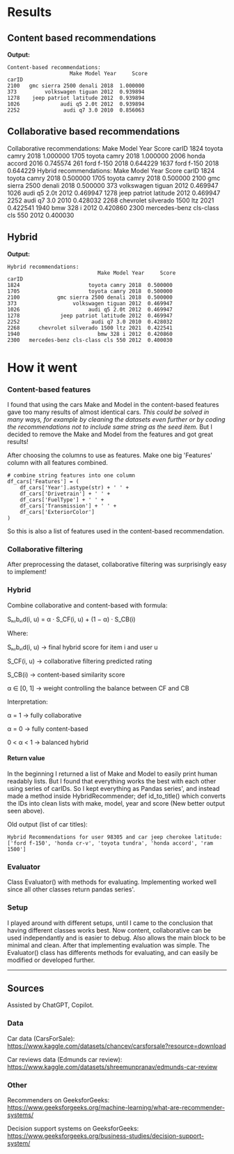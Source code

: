 # Results

## Content based recommendations

**Output:**
```
Content-based recommendations:
                    Make Model Year     Score
carID
2100   gmc sierra 2500 denali 2018  1.000000
373         volkswagen tiguan 2012  0.939894
1278    jeep patriot latitude 2012  0.939894
1026             audi q5 2.0t 2012  0.939894
2252              audi q7 3.0 2010  0.856063
```

## Collaborative based recommendations
Collaborative recommendations:
          Make Model Year     Score
carID
1824   toyota camry 2018  1.000000
1705   toyota camry 2018  1.000000
2006   honda accord 2016  0.745574
261      ford f-150 2018  0.644229
1637     ford f-150 2018  0.644229
Hybrid recommendations:
                             Make Model Year     Score
carID
1824                      toyota camry 2018  0.500000
1705                      toyota camry 2018  0.500000
2100            gmc sierra 2500 denali 2018  0.500000
373                  volkswagen tiguan 2012  0.469947
1026                      audi q5 2.0t 2012  0.469947
1278             jeep patriot latitude 2012  0.469947
2252                       audi q7 3.0 2010  0.428032
2268      chevrolet silverado 1500 ltz 2021  0.422541
1940                         bmw 328 i 2012  0.420860
2300   mercedes-benz cls-class cls 550 2012  0.400030
## Hybrid 

**Output:**
```
Hybrid recommendations:
                             Make Model Year     Score
carID
1824                      toyota camry 2018  0.500000
1705                      toyota camry 2018  0.500000
2100            gmc sierra 2500 denali 2018  0.500000
373                  volkswagen tiguan 2012  0.469947
1026                      audi q5 2.0t 2012  0.469947
1278             jeep patriot latitude 2012  0.469947
2252                       audi q7 3.0 2010  0.428032
2268      chevrolet silverado 1500 ltz 2021  0.422541
1940                         bmw 328 i 2012  0.420860
2300   mercedes-benz cls-class cls 550 2012  0.400030
```

# How it went
### Content-based features
I found that using the cars Make and Model in the content-based features gave too many results of almost identical cars. *This could be solved in many ways, for example by cleaning the datasets even further or by coding the recommendations not to include same string as the seed item.* But I decided to remove the Make and Model from the features and got great results! 

After choosing the columns to use as features. Make one big 'Features' column with all features combined.
```
# combine string features into one column
df_cars['Features'] = (
    df_cars['Year'].astype(str) + ' ' + 
    df_cars['Drivetrain'] + ' ' +
    df_cars['FuelType'] + ' ' +
    df_cars['Transmission'] + ' ' +
    df_cars['ExteriorColor']
)
```
So this is also a list of features used in the content-based recommendation.

### Collaborative filtering
After preprocessing the dataset, collaborative filtering was surprisingly easy to implement! 

### Hybrid 
Combine collaborative and content-based with formula:

Sₕᵧbᵣᵢd(i, u) = α · S_CF(i, u) + (1 − α) · S_CB(i)

Where:

Sₕᵧbᵣᵢd(i, u) → final hybrid score for item i and user u

S_CF(i, u) → collaborative filtering predicted rating

S_CB(i) → content-based similarity score

α ∈ [0, 1] → weight controlling the balance between CF and CB

Interpretation:

α = 1 → fully collaborative

α = 0 → fully content-based

0 < α < 1 → balanced hybrid

#### Return value
In the beginning I returned a list of Make and Model to easily print human readably lists. But I found that everything works the best with each other using series of carIDs. So I kept everything as Pandas series', and instead made a method inside HybridRecommender; def id_to_title() which converts the IDs into clean lists with make, model, year and score (New better output seen above).

Old output (list of car titles):
```
Hybrid Recommendations for user 98305 and car jeep cherokee latitude:
['ford f-150', 'honda cr-v', 'toyota tundra', 'honda accord', 'ram 1500']
```

### Evaluator
Class Evaluator() with methods for evaluating. Implementing worked well since all other classes return pandas series'.

### Setup
I played around with different setups, until I came to the conclusion that having different classes works best. Now content, collaborative can be used independantly and is easier to debug. Also allows the main block to be minimal and clean. After that implementing evaluation was simple. The Evaluator() class has differents methods for evaluating, and can easily be modified or developed further.  

___
## Sources
Assisted by ChatGPT, Copilot.

### Data
Car data (CarsForSale): https://www.kaggle.com/datasets/chancev/carsforsale?resource=download

Car reviews data (Edmunds car review): https://www.kaggle.com/datasets/shreemunpranav/edmunds-car-review

### Other
Recommenders on GeeksforGeeks: https://www.geeksforgeeks.org/machine-learning/what-are-recommender-systems/

Decision support systems on GeeksforGeeks: https://www.geeksforgeeks.org/business-studies/decision-support-system/

